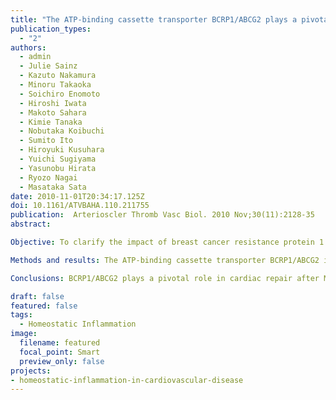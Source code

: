 ```yaml
---
title: "The ATP-binding cassette transporter BCRP1/ABCG2 plays a pivotal role in cardiac repair after myocardial infarction via modulation of microvascular endothelial cell survival and function"
publication_types:
  - "2"
authors:
  - admin
  - Julie Sainz
  - Kazuto Nakamura
  - Minoru Takaoka
  - Soichiro Enomoto
  - Hiroshi Iwata
  - Makoto Sahara
  - Kimie Tanaka
  - Nobutaka Koibuchi
  - Sumito Ito
  - Hiroyuki Kusuhara
  - Yuichi Sugiyama
  - Yasunobu Hirata
  - Ryozo Nagai
  - Masataka Sata
date: 2010-11-01T20:34:17.125Z
doi: 10.1161/ATVBAHA.110.211755
publication:  Arterioscler Thromb Vasc Biol. 2010 Nov;30(11):2128-35
abstract: 

Objective: To clarify the impact of breast cancer resistance protein 1 (BCRP1)/ATP-binding cassette transporter subfamily G member 2 (ABCG2) expression on cardiac repair after myocardial infarction (MI).

Methods and results: The ATP-binding cassette transporter BCRP1/ABCG2 is expressed in various organs, including the heart, and may regulate several tissue defense mechanisms. BCRP1/ABCG2 was mainly expressed in endothelial cells of microvessels in the heart. MI was induced in 8- to 12-week-old wild-type (WT) and Bcrp1/Abcg2 knockout (KO) mice by ligating the left anterior descending artery. At 28 days after MI, the survival rate was significantly lower in KO mice than in WT mice because of cardiac rupture. Echocardiographic, hemodynamic, and histological assessments showed that ventricular remodeling was more deteriorated in KO than in WT mice. Capillary, myofibroblast, and macrophage densities in the peri-infarction area at 5 days after MI were significantly reduced in KO compared with WT mice. In vitro experiments demonstrated that inhibition of BCRP1/ABCG2 resulted in accumulation of intracellular protoporphyrin IX and impaired survival of microvascular endothelial cells under oxidative stress. Moreover, BCRP1/ABCG2 inhibition impaired migration and tube formation of endothelial cells.

Conclusions: BCRP1/ABCG2 plays a pivotal role in cardiac repair after MI via modulation of microvascular endothelial cell survival and function.

draft: false
featured: false
tags: 
  - Homeostatic Inflammation
image:
  filename: featured
  focal_point: Smart
  preview_only: false
projects: 
- homeostatic-inflammation-in-cardiovascular-disease
---
```


